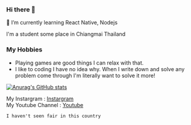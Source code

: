 ### Hi there 👋

🌱 I’m currently learning React Native, Nodejs

I'm a student some place in Chiangmai Thailand

### My Hobbies
- Playing games are good things I can relax with that.
- I like to coding I have no idea why. When I write down and solve any problem come through I'm literally want to solve it more!

[![Anurag's GitHub stats](https://github-readme-stats.vercel.app/api?username=play21947)](https://github.com/anuraghazra/github-readme-stats)


My Instargram : [Instargram](https://www.instagram.com/p1ay2.14/)<br>
My Youtube Channel : [Youtube](https://www.youtube.com/channel/UCHRx26spPqMLXawTocFJaxg)<br>

```I haven't seen fair in this country```

<!--
**play21947/play21947** is a ✨ _special_ ✨ repository because its `README.md` (this file) appears on your GitHub profile.

Here are some ideas to get you started:

- 🌱 I’m currently learning React Native, Nodejs
-->
